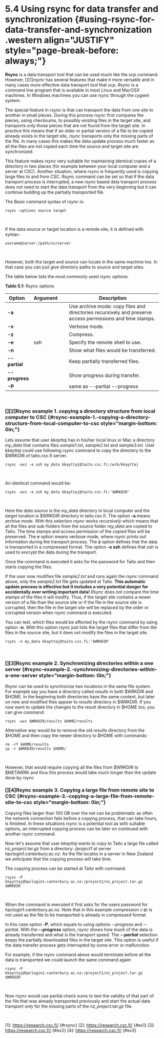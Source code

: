 # 5.4 Using rsync for data transfer and <span lang="en-US">synchronization</span> {#using-rsync-for-data-transfer-and-synchronization .western align="JUSTIFY" style="page-break-before: always;"}

**Rsync** is a data transport tool that can be used much like the *scp*
command. However, [][1]*rsync* has several features that make it more
versatile and in many cases more effective data transport tool that
*scp*. *Rsync* is a command line program that is available in most Linux
and MacOSX machines. In Windows machines you can use *rsync* through the
*cygwin* system.

The special feature in *rsync* is that can transport the data from one
site to another in small pieces. During this process *rsync* first
compares the pieces, using checksums, to possibly existing files in the
target site, and transports only those pieces that are not found from
the target site. In practice this means that if an older or partial
version of a file to be copied already exists in the target site,
*rsync* transports only the missing parts of the file. In many cases
this makes the data update process much faster as all the files are not
copied each time the source and target site are synchronized.

This feature makes *rsync* very suitable for maintaining identical
copies of a directory in two places (for example between your local
computer and a server at CSC). Another situation, where *rsync* is
frequently used is copying large files to and from CSC. Rsync command
can be set so that if the data transport process is interrupted, a new
*rsync* based data transport process does not need to start the data
transport from the very beginning but it can continue building up the
partially transported file.

The Basic command syntax of *rsync* is:

    rsync -options source target

 

If the data source or target location is a remote site, it is defined
with syntax:

    userame@server:/path/in/server

 

However, both the target and source can locate in the same machine too.
In that case you can just give directory paths to source and target
sites.

The table below lists the most commonly used *rsync* options:

  
**Table 5.1:** Rsync options

<table>
<colgroup>
<col style="width: 15%" />
<col style="width: 15%" />
<col style="width: 70%" />
</colgroup>
<thead>
<tr class="header">
<th>Option  </th>
<th>Argument     </th>
<th>Description</th>
</tr>
</thead>
<tbody>
<tr class="odd">
<td><strong>-a</strong></td>
<td> </td>
<td>Use archive mode: copy files and directories recursively and preserve access permissions and time stamps.</td>
</tr>
<tr class="even">
<td><strong>-v</strong></td>
<td> </td>
<td>Verbose mode.</td>
</tr>
<tr class="odd">
<td><strong>-z</strong></td>
<td> </td>
<td>Compress.</td>
</tr>
<tr class="even">
<td><strong>-e</strong></td>
<td>ssh</td>
<td>Specify the remote shell to use.</td>
</tr>
<tr class="odd">
<td><strong>-n</strong></td>
<td> </td>
<td>Show what files would be transferred.</td>
</tr>
<tr class="even">
<td><strong>--partial</strong></td>
<td> </td>
<td>Keep partially transferred files.</td>
</tr>
<tr class="odd">
<td><strong>--progress</strong></td>
<td> </td>
<td>Show progress during transfer.</td>
</tr>
<tr class="even">
<td><strong>-P</strong></td>
<td> </td>
<td>same as --partial --progress</td>
</tr>
</tbody>
</table>

  
 

### [][2]Rsync example 1. copying a directory structure from local computer to CSC {#rsync-example-1.-copying-a-directory-structure-from-local-computer-to-csc style="margin-bottom: 0in;"}

Lets assume that user *kkayttaj* has in his/her local linux or Mac a
directory *my\_data* that contains files *sample1.txt*, *sample2.txt*
and *sample3.txt*. User *kkayttaj* could use following *rsync* command
to copy the directory to the $WRKDIR of taito.csc.fi server.

    rsync -avz -e ssh my_data kkayttaj@taito.csc.fi:/wrk/kkayttaj

 

An identical command would be:

    rsync -avz -e ssh my_data kkayttaj@taito.csc.fi:'$WRKDIR'

 

Here the *data source* is the *my\_data* directory in local computer and
the *target* location is $WRKDIR directory in taito.csc.fi. The option
**-a** means *archive mode*. With this selection *rsync* works
*recursively* which means that all the files and sub-folders from the
source folder *my\_data* are copied to Taito. The time stamps and access
permission of the copied files will be preserved. The **v** option means
verbose mode, where *rsync* prints out information during the transport
process. The **z** option defines that the data is transported in a
compressed format. The option **-e ssh** defines that *ssh* is used to
encrypt the data during the transport.

Once the command is executed it asks for the password for Taito and then
starts copying the files.

If the user now modifies file *sample2.txt* and runs again the *rsync*
command above, only the *sample2.txt* file gets updated at Taito. **This
automatic update process is effective but it includes a very potential
danger for accidentally over writing important data!** *Rsync* does not
compare the time stamps of the files it will modify. Thus, if the target
site contains a newer version of a file than the source site or if the
file in the source site is corrupted, then the file in the target site
will be replaced by the older or corrupted version when *rsync* command
is executed.

You can test, which files would be affected by the *rsync* command by
using option **-n**. With this option *rsync* just lists the target
files that differ from the files in the source site, but it does not
modify the files in the target site.

    rsync -n my_data kkayttaj@taito.csc.fi:'$WRKDIR'

 

### [][3]Rsync example 2. Synchronizing directories within a one server {#rsync-example-2.-synchronizing-directories-within-a-one-server style="margin-bottom: 0in;"}

*Rsync* can be used to synchronize two locations in the same file
system. For example say you have a directory called *results* in both
$WRKDIR and $HOME. In the beginning both directories have the same
content, but later on new and modified files appear to *results*
directory in $WRKDIR. If you now want to update the changes to the
result directory in $HOME too, you can give command:

    rsync -avz $WRKDIR/results $HOME/results

Alternative way would be to remove the old *results* directory from the
$HOME and then copy the newer directory to $HOME with commands:

    rm -rf $HOME/results
    cp -r $WRKDIR/results $HOME/

 

However, that would require copying all the files from $WRKDIR to
$METAWRK and thus this process would take much longer than the update
done by rsync

### [][4]Rsync example 3. Copying a large file from remote site to CSC {#rsync-example-3.-copying-a-large-file-from-remote-site-to-csc style="margin-bottom: 0in;"}

Copying files larger than 100 GB over the net can be problematic as
often the network connection fails before a copying process, that can
take hours, is finished. In these situations *rsync* is a potential tool
as with suitable options, an interrupted copying process can be later on
continued with another *rsync* command.

Now let's assume that user *kkayttaj* wants to copy to Taito a large
file called *nz\_project.tar.gz* from a directory: */project1* at server
*hpclogin1.canterbury.ac.nz*. As the file locates in a server in New
Zealand we anticipate that the copying process will take time.

The copying process can be started at Taito with command:

    rsync -P kkayttaj@hpclogin1.canterbury.ac.nz:/project1/nz_project.tar.gz  $WRKDIR

 

When the command is executed it first asks for the users password for
hpclogin1.canterbury.ac.nz. Note that in this example compression
(**-z**) is not used as the file to be transported is already in
compressed format.

In this case option **-P**, which equals to using options *--progress*
and *--partial*. With the ***--progress*** option, *rsync* shows how
much of the data is already transferred and what is the transport speed.
The ***--partial*** selection keeps the partially downloaded files in
the target site. This option is useful if the data transfer process gets
interrupted by some error or malfunction.

For example, if the *rsync* command above would terminate before all the
data is transported we could launch the same command again:

    rsync -P  kkayttaj@hpclogin1.canterbury.ac.nz:/project1/nz_project.tar.gz  $WRKDIR

 

Now *rsync* would use partial check sums to test the validity of that
part of the file that was already transported previously and start the
actual data transport only for the missing parts of the
*nz\_project.tar.gz* file.

 

  [1]: https://research.csc.fi/ {#rsync}
  [2]: https://research.csc.fi/ {#ex1}
  [3]: https://research.csc.fi/ {#ex2}
  [4]: https://research.csc.fi/ {#ex3}
